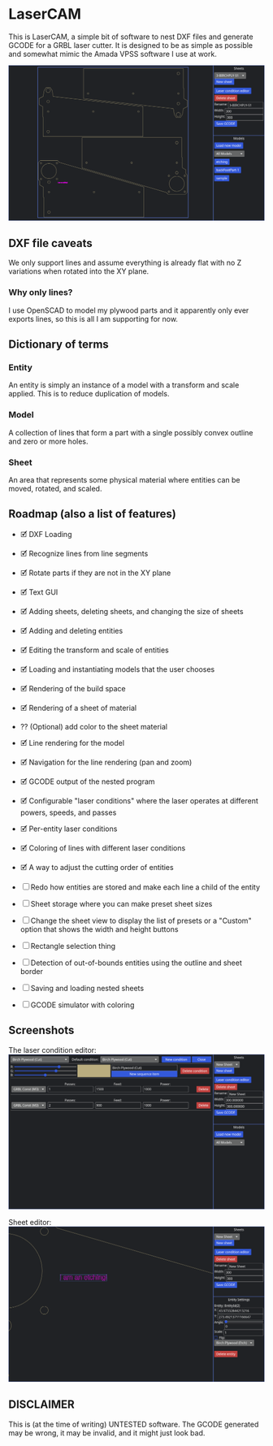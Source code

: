 # LaserCAM
This is LaserCAM, a simple bit of software to nest DXF files and generate GCODE for a GRBL laser
cutter. It is designed to be as simple as possible and somewhat mimic the Amada VPSS software I use
at work.


![Main UI with sheet view](sample_nest.png)


## DXF file caveats
We only support lines and assume everything is already flat with no Z variations when rotated into
the XY plane.

### Why only lines?
I use OpenSCAD to model my plywood parts and it apparently only ever exports lines, so this is all
I am supporting for now.


## Dictionary of terms
### Entity
An entity is simply an instance of a model with a transform and scale applied. This is to reduce
duplication of models.

### Model
A collection of lines that form a part with a single possibly convex outline and zero or more holes.

### Sheet
An area that represents some physical material where entities can be moved, rotated, and scaled.


## Roadmap (also a list of features)
- 🗹 DXF Loading
- 🗹 Recognize lines from line segments
- 🗹 Rotate parts if they are not in the XY plane

- 🗹 Text GUI
- 🗹 Adding sheets, deleting sheets, and changing the size of sheets
- 🗹 Adding and deleting entities
- 🗹 Editing the transform and scale of entities
- 🗹 Loading and instantiating models that the user chooses

- 🗹 Rendering of the build space
- 🗹 Rendering of a sheet of material
- ⁇ (Optional) add color to the sheet material
- 🗹 Line rendering for the model

- 🗹 Navigation for the line rendering (pan and zoom)

- 🗹 GCODE output of the nested program

- 🗹 Configurable "laser conditions" where the laser operates at different powers, speeds, and passes
- 🗹 Per-entity laser conditions
- 🗹 Coloring of lines with different laser conditions

- 🗹 A way to adjust the cutting order of entities

- ☐ Redo how entities are stored and make each line a child of the entity

- ☐ Sheet storage where you can make preset sheet sizes
- ☐ Change the sheet view to display the list of presets or a "Custom" option that shows the width
    and height buttons

- ☐ Rectangle selection thing

- ☐ Detection of out-of-bounds entities using the outline and sheet border

- ☐ Saving and loading nested sheets

- ☐ GCODE simulator with coloring


## Screenshots
The laser condition editor:
![Laser condition editor view](laser_condition_editor.png)

Sheet editor:
![Sheet editor view](sheet_editor.png)

## DISCLAIMER
This is (at the time of writing) UNTESTED software. The GCODE generated may be wrong, it may be
invalid, and it might just look bad.

